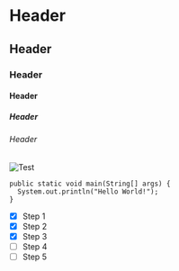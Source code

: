 # Header
## Header
### Header
#### Header
##### Header
###### Header

![Test](https://upload.wikimedia.org/wikipedia/commons/thumb/1/11/Test-Logo.svg/1200px-Test-Logo.svg.png)

```
public static void main(String[] args) {
  System.out.println("Hello World!");
}
```

- [x] Step 1
- [x] Step 2
- [x] Step 3
- [ ] Step 4
- [ ] Step 5
